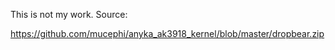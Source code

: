 This is not my work. Source:

https://github.com/mucephi/anyka_ak3918_kernel/blob/master/dropbear.zip
